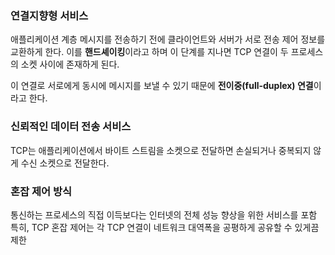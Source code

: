 ### 연결지향형 서비스

애플리케이션 계층 메시지를 전송하기 전에 클라이언트와 서버가 서로 전송 제어 정보를 교환하게 한다.
이를 **핸드셰이킹**이라고 하며 이 단계를 지나면 TCP 연결이 두 프로세스의 소켓 사이에 존재하게 된다.

이 연결로 서로에게 동시에 메시지를 보낼 수 있기 때문에 **전이중(full-duplex) 연결**이라고 한다.
### 신뢰적인 데이터 전송 서비스

TCP는 애플리케이션에서 바이트 스트림을 소켓으로 전달하면 손실되거나 중복되지 않게 수신 소켓으로 전달한다.

### 혼잡 제어 방식

통신하는 프로세스의 직접 이득보다는 인터넷의 전체 성능 향상을 위한 서비스를 포함
특히, TCP 혼잡 제어는 각 TCP 연결이 네트워크 대역폭을 공평하게 공유할 수 있게끔 제한